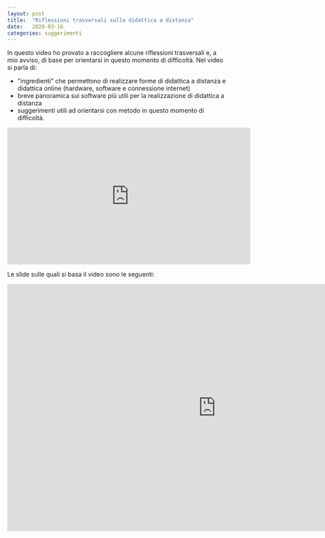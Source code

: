 ```yaml
---
layout: post
title:  "Riflessioni trasversali sulla didattica a distanza"
date:   2020-03-16 
categories: suggerimenti
---
```


In questo video ho provato a raccogliere alcune riflessioni trasversali e, a mio avviso, di base per orientarsi in questo momento di difficoltà. 
Nel video si parla di:
- "ingredienti" che permettono di realizzare forme di didattica a distanza e didattica online (hardware, software e connessione internet)
- breve panoramica sui software più utili per la realizzazione di didattica a distanza
- suggerimenti utili ad orientarsi con metodo in questo momento di difficoltà.

<iframe width="560" height="315" src="https://www.youtube.com/embed/xOZ4aK5ZwL0" frameborder="0" allow="accelerometer; autoplay; encrypted-media; gyroscope; picture-in-picture" allowfullscreen></iframe>

Le slide sulle quali si basa il video sono le seguenti:


<iframe src="https://docs.google.com/presentation/d/e/2PACX-1vTOCD-8o_UOQ9nVTj-n9DXQgWizOMjwN8vbP1daV6ZjfJVGD4mem4Pr6BVkZ7EkP4003q1bfs9q_ygA/embed?start=false&loop=false&delayms=3000" frameborder="0" width="960" height="569" allowfullscreen="true" mozallowfullscreen="true" webkitallowfullscreen="true"></iframe>
